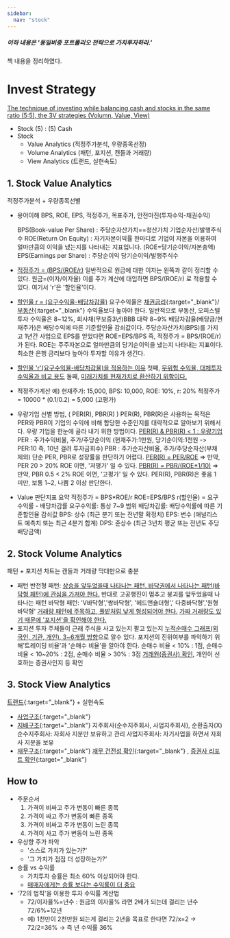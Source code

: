 ```yaml
---
sidebar:
  nav: "stock"
---
```


##### 이하 내용은 '동일비중 포트폴리오 전략으로 가치투자하라.'
책 내용을 정리하였다.

# Invest Strategy
<u>The technique of investing while balancing cash and stocks in the same ratio (5:5),
the 3V strategies (Volumn, Value, View)</u>
- Stock (5) : (5) Cash
- Stock
  - Value Analytics (적정주가분석, 우량종목선정)
  - Volume Analytics (패턴, 포지션, 캔들과 거래량)
  - View Analytics (트랜드, 실현속도)

## 1. Stock Value Analytics

적정주가분석 + 우량종목선별

- 용어이해
   BPS, ROE, EPS, 적정주가, 목표주가, 안전마진(투자수익-채권수익)

   BPS(Book-value Per Share) : 주당순자산가치==청산가치
   기업순자산/발행주식수
   ROE(Return On Equity) : 자기자본이익률
   한마디로 기업이 자본을 이용하여 얼마만큼의 이익을 냈는지를 나타내는 지표입니다. (ROE=당기순이익/자본총액)
   EPS(Earnings per Share) : 주당순이익
   당기순이익/발행주식수

- <u>적정주가 = (BPS/(ROE/r)</u>
일반적으로 원금에 대한 이자는 왼쪽과 같이 정리할 수 있다. 원금=(이자/이자율)
이를 주가 계산에 대입하면 BPS/(ROE/r) 로 적용할 수 있다. 여기서 'r'은 '할인율'이다.

- <u>할인율 r = (요구수익율-배당차감율)</u>
요구수익율은 [채권금리](https://www.kofiabond.or.kr/){:target="_blank"}/[부동산](https://www.reb.or.kr/){:target="_blank"} 수익율보다 높아야 한다.
일반적으로 부동산, 오피스텔 투자 수익율은 8~12%,
회사채(무보증3년)BBB 대략 8~9%
배당차감율(배당금/현재주가)은 배당수익에 따른 기준할인율 감쇠값이다.
주당순자산가치(BPS)를 가지고 1년간 사업으로 EPS를 얻었다면
ROE=EPS/BPS 즉, 적정주가 = BPS/(ROE/r) 가 된다.
ROE는 주주자본으로 얼마만큼의 당기순이익을 냈는지 나타내는 지표이다. 최소한 은행 금리보다 높아야 투자할 이유가 생긴다.
- <u>할인율 'r'(요구수익율-배당차감율)을 적용하는 이유</u>
첫째, <u>무위험 수익율, 대체투자수익율과 비교 용도</u>
둘째, <u>미래가치를 현재가치로 환산하기 위함이다.</u>

- 적정주가계산 예)
현재주가: 15,000,  BPS: 10,000, ROE: 10%, r: 20%
적정주가 = 10000 * (0.1/0.2) = 5,000 (고평가)

- 우량기업 선별 방법, ( PER(R), PBR(R) )
PER(R), PBR(R)은 사용하는 목적은 PER와 PBR이 기업의 수익에 비해 합당한 수준인지를 대략적으로 알아보기 위해서다.
우량 기업을 한눈에 골라 내기 위한 방법이다.
<u>PER(R) & PBR(R) < 1 : 우량기업</u>
PER : 주가수익비율, 주가/주당순이익 (현재주가:1만원, 당기순이익:1천원 -> PER:10 즉, 10년 걸려 투자금회수)
PBR : 주가순자산비율, 주가/주당순자산(부채제외)
단순 PER, PBR로 성장률을 판단하기 어렵다.
<u>PER(R) = PER/ROE</u>
=> 만약, PER 20 > 20% ROE 이면, '저평가' 일 수 있다.
<u>PBR(R) = PBR/(ROE*1/10)</u>
=> 만약, PBR 0.5 < 2% ROE 이면, '고평가' 일 수 있다.
PER(R), PBR(R)은 좋음 1 미만, 보통 1~2, 나쁨 2 이상 판단한다.

- Value 판단지표 요약
적정주가 = BPS*ROE/r
ROE=EPS/BPS
r(할인율) = 요구수익률 - 배당차감률
요구수익률: 통상 7~9 범위
배당차감률: 배당수익률에 따른 기준할인율 감쇠값
BPS: 상수 (최근 분기 또는 전년말 확정치)
EPS: 변수 (애널리스트 예측치 또는 최근 4분기 합계)
DPS: 준상수 (최근 3년치 평균 또는 전년도 주당 배당금액)

## 2. Stock Volume Analytics

패턴 + 포지션
차트는 캔들과 거래량 막대만으로 충분
- 패턴
  반전형 패턴: <u>상승을 앞두었을때 나타나는 패턴, 바닥권에서 나타나는 패턴(바닥형 패턴)에 관심을 가져야 한다.</u>
             반대로 고공행진이 멈추고 붕괴를 앞두었을때 나타나는 패턴
             바닥형 패턴: 'V바닥형','쌍바닥형', '헤드앤숄더형',' 다중바닥형','원형바닥형'
  <u>거래량 패턴에 주목하고, 풀밭처럼 낮게 형성되어야 한다.</u>
  <u>가짜 거래량도 있기 때문에 '포지션'을 확인해야 한다.</u>
- 포지션
  투자 주체들이 근래 주식을 사고 있는지 팔고 있는지
  <u>누적순매수 그래프(외국인, 기관, 개인), 3~6개월 방향</u>으로 알수 있다.
  포지션의 진위여부를 파악하기 위해'트레이딩 비율'과 '순매수 비율'을 알아야 한다.
  순매수 비율 < 10% : 1점, 순매수 비율 < 10~20% : 2점, 순매수 비율 > 30% : 3점
  <u>거래원(증권사) 확인</u>, 개인이 선호하는 증권사인지 등 확인

## 3. Stock View Analytics
[트랜드](https://trends.google.co.kr/trends/){:target="_blank"} + 실현속도

- [사업구조](https://finance.daum.net/domestic/all_stocks){:target="_blank"}
- [지배구조](https://finance.daum.net/domestic/all_stocks){:target="_blank"}
  지주회사(순수지주회사, 사업지주회사), 순환출자(X)
  순수지주회사: 자회사 지분만 보유하고 관리
  사업지주회사: 자기사업을 하면서 자회사 지분을 보유
- [재무구조](https://finance.daum.net/domestic/all_stocks){:target="_blank"}
  [재무 건전성 확인](dart.fss.or.kr){:target="_blank"} , [증권사 리포트 확인](https://finance.naver.com/research/){:target="_blank"}

## How to
- 주문순서
  1. 가격이 비싸고 주가 변동이 빠른 종목
  1. 가격이 싸고 주가 변동이 빠른 종목
  1. 가격이 비싸고 주가 변동이 느린 종목
  1. 가격이 사고 주가 변동이 느린 종목
- 우상향 주가 파악
  - '스스로 가치가 있는가?'
  - '그 가치가 점점 더 성장하는가?'
- 승률 vs 수익률
  - 가치투자 승률은 최소 60% 이상되어야 한다.
  - <u>매매자에게는 승률 보다는 수익률이 더 중요</u>
- '72의 법칙'을 이용한 투자 수익률 계산법
  - 72/이자율%=년수 : 원금의 이자율% 라면 2배가 되는데 걸리는 년수
    72/6%=12년
  - 예) 1천만이 2천만원 되는게 걸리는 2년을 목표로 한다면
    72/x=2 -> 72/2=36% -> 즉 년 수익률 36%